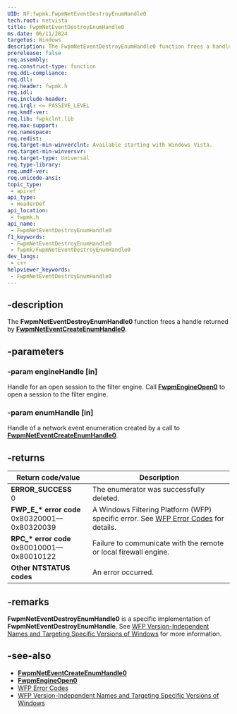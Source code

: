 ```yaml
---
UID: NF:fwpmk.FwpmNetEventDestroyEnumHandle0
tech.root: netvista
title: FwpmNetEventDestroyEnumHandle0
ms.date: 06/11/2024
targetos: Windows
description: The FwpmNetEventDestroyEnumHandle0 function frees a handle returned by FwpmNetEventCreateEnumHandle0.
prerelease: false
req.assembly: 
req.construct-type: function
req.ddi-compliance: 
req.dll: 
req.header: fwpmk.h
req.idl: 
req.include-header: 
req.irql: <= PASSIVE_LEVEL
req.kmdf-ver: 
req.lib: fwpkclnt.lib
req.max-support: 
req.namespace: 
req.redist: 
req.target-min-winverclnt: Available starting with Windows Vista.
req.target-min-winversvr: 
req.target-type: Universal
req.type-library: 
req.umdf-ver: 
req.unicode-ansi: 
topic_type:
 - apiref
api_type:
 - HeaderDef
api_location:
 - fwpmk.h
api_name:
 - FwpmNetEventDestroyEnumHandle0
f1_keywords:
 - FwpmNetEventDestroyEnumHandle0
 - fwpmk/FwpmNetEventDestroyEnumHandle0
dev_langs:
 - c++
helpviewer_keywords:
 - FwpmNetEventDestroyEnumHandle0
---
```


## -description

The **FwpmNetEventDestroyEnumHandle0** function frees a handle returned by **[FwpmNetEventCreateEnumHandle0](nf-fwpmk-fwpmneteventcreateenumhandle0.md)**.

## -parameters

### -param engineHandle [in]

Handle for an open session to the filter engine. Call **[FwpmEngineOpen0](nf-fwpmk-fwpmengineopen0.md)** to open a session to the filter engine.

### -param enumHandle [in]

Handle of a network event enumeration created by a call to **[FwpmNetEventCreateEnumHandle0](nf-fwpmk-fwpmneteventcreateenumhandle0.md)**.

## -returns

| Return code/value | Description |
|---|---|
| **ERROR_SUCCESS**<br>0 | The enumerator was successfully deleted. |
| **FWP_E_\* error code**<br>0x80320001—0x80320039 | A Windows Filtering Platform (WFP) specific error. See [WFP Error Codes](/windows/win32/fwp/wfp-error-codes) for details. |
| **RPC_\* error code**<br>0x80010001—0x80010122 | Failure to communicate with the remote or local firewall engine. |
| **Other NTSTATUS codes** | An error occurred. |

## -remarks

**FwpmNetEventDestroyEnumHandle0** is a specific implementation of **FwpmNetEventDestroyEnumHandle**. See [WFP Version-Independent Names and Targeting Specific Versions of Windows](/windows/desktop/FWP/wfp-version-independent-names-and-targeting-specific-versions-of-windows) for more information.

## -see-also

- **[FwpmNetEventCreateEnumHandle0](nf-fwpmk-fwpmneteventcreateenumhandle0.md)**
- **[FwpmEngineOpen0](nf-fwpmk-fwpmengineopen0.md)**
- [WFP Error Codes](/windows/win32/fwp/wfp-error-codes)
- [WFP Version-Independent Names and Targeting Specific Versions of Windows](/windows/desktop/FWP/wfp-version-independent-names-and-targeting-specific-versions-of-windows)
